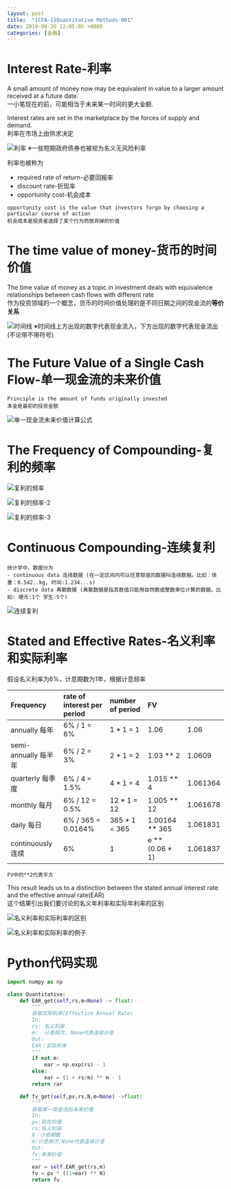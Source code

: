 ```yaml
---
layout: post
title:  "[CFA-1]Quantitative Methods-001"
date: 2019-09-26 12:05:05 +0800
categories: [金融]
---
```


# Interest Rate-利率
A small amount of money now may be equivalent in value to a larger amount received at a future date.  
一小笔现在的前，可能相当于未来某一时间的更大金额.

Interest rates are set in the marketplace by the forces of supply and demand.  
利率在市场上由供求决定

![利率](https://github.com/cantahu/cantahu.github.io/blob/master/pic/interestRateDesc.png?raw=true)
※一些短期政府债券也被视为名义无风险利率

利率也被称为
* required rate of return-必要回报率
* discount rate-折现率
* opportunity cost-机会成本

```
opportunity cost is the value that investors forgo by choosing a particular course of action
机会成本是投资者选择了某个行为而放弃掉的价值
```
# The time value of money-货币的时间价值
The time value of money as a topic in investment deals with equivalence relationships between cash flows with different rate  
作为投资领域的一个概念，货币的时间价值处理的是不同日期之间的现金流的**等价关系**

![时间线](https://github.com/cantahu/cantahu.github.io/blob/master/pic/timeline.png?raw=true)
※时间线上方出现的数字代表现金流入，下方出现的数字代表现金流出(不论带不带符号)

# The Future Value of a Single Cash Flow-单一现金流的未来价值
```
Principle is the amount of funds originally invested
本金是最初的投资金额
```

![单一现金流未来价值计算公式](https://github.com/cantahu/cantahu.github.io/blob/master/pic/%E5%8D%95%E4%B8%80%E7%8E%B0%E9%87%91%E6%B5%81%E6%9C%AA%E6%9D%A5%E4%BB%B7%E5%80%BC%E8%AE%A1%E7%AE%97.png?raw=true)

# The Frequency of Compounding-复利的频率
![复利的频率](https://github.com/cantahu/cantahu.github.io/blob/master/pic/%E5%A4%8D%E5%88%A9%E9%A2%91%E7%8E%87.png?raw=true)

![复利的频率-2](https://github.com/cantahu/cantahu.github.io/blob/master/pic/%E5%A4%8D%E5%88%A9%E7%9A%84%E9%A2%91%E7%8E%87-2.png?raw=true)

![复利的频率-3](https://github.com/cantahu/cantahu.github.io/blob/master/pic/%E5%A4%8D%E5%88%A9%E7%9A%84%E9%A2%91%E7%8E%87-3.png?raw=true)

# Continuous Compounding-连续复利
```
统计学中，数据分为
- continuous data 连续数据 (在一定区间内可以任意取值的数据叫连续数据。比如：体重：0.542..kg, 时间:1.234...s)
- discrete data 离散数据 (离散数据是指其数值只能用自然数或整数单位计算的数据。比如: 硬币:1个 学生:5个)
```
![连续复利](https://github.com/cantahu/cantahu.github.io/blob/master/pic/%E8%BF%9E%E7%BB%AD%E5%A4%8D%E5%88%A9.png?raw=true)

# Stated and Effective Rates-名义利率和实际利率
假设名义利率为6%，计息期数为1年，根据计息频率  

|Frequency|rate of interest per period|number of period|FV||
|:--|:--|:--|:--|:--|
|annually 每年| 6% / 1 = 6%| 1 * 1 = 1| 1.06| 1.06|
|semi-annually 每半年| 6% / 2 = 3% | 2 * 1 = 2| 1.03 ** 2| 1.0609|
|quarterly 每季度| 6% / 4 = 1.5% | 4 * 1 = 4 | 1.015 ** 4| 1.061364|
|monthly 每月| 6% / 12 = 0.5% | 12 * 1 = 12 | 1.005 ** 12| 1.061678|
|daily 每日| 6% / 365 = 0.0164% | 365 * 1 = 365| 1.00164 ** 365 | 1.061831|
|continuously 连续| 6% | 1 | e **  (0.06 * 1)| 1.061837|

`FV中的**2代表平方`

This result leads us to a distinction between the stated annual interest rate and the effective annual rate(EAR)  
这个结果引出我们要讨论的名义年利率和实际年利率的区别

![名义利率和实际利率的区别](https://github.com/cantahu/cantahu.github.io/blob/master/pic/%E5%90%8D%E4%B9%89%E5%88%A9%E7%8E%87%E5%92%8C%E5%AE%9E%E9%99%85%E5%88%A9%E7%8E%87%E7%9A%84%E5%8C%BA%E5%88%AB.png?raw=true)

![名义利率和实际利率的例子](https://github.com/cantahu/cantahu.github.io/blob/master/pic/%E5%90%8D%E4%B9%89%E5%88%A9%E7%8E%87%E5%92%8C%E5%AE%9E%E9%99%85%E5%88%A9%E7%8E%87%E7%9A%84%E4%BE%8B%E5%AD%90.png?raw=true)


# Python代码实现
```python
import numpy as np

class Quantitative:
    def EAR_get(self,rs,m=None) -> float:
        """
        获取实际利率(Effectice Annual Rate)
        In:
        rs: 名义利率
        m:  计息频次, None代表连续计息
        Out:
        EAR：实际利率
        """
        if not m:
            ear = np.exp(rs) - 1
        else:
            ear = (1 + rs/m) ** m - 1
        return rar

    def fv_get(self,pv,rs,N,m=None) ->float:
        """
        获取单一现金流的未来价值
        In:
        pv:现在价值
        rs:名义利率
        N：计息期数
        m:计息频次,None代表连续计息
        Out:
        fv:未来价值
        """
        ear = self.EAR_get(rs,m)
        fv = pv * ((1+ear) ** N)
        return fv
```
